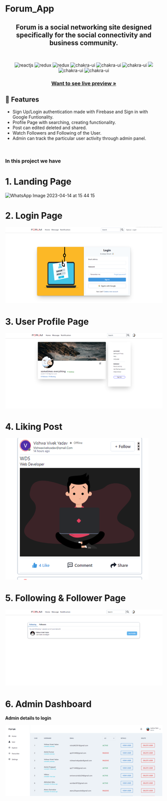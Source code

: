 # Forum_App


<h2 align="center">Forum is a social networking site designed specifically for the social connectivity and business community.</h2>

<br />
<p align="center">
    <img src="https://img.shields.io/badge/React-20232A?style=for-the-badge&logo=react&logoColor=61DAFB" alt="reactjs" />
    <img src="https://img.shields.io/badge/Redux-593D88?style=for-the-badge&logo=redux&logoColor=white" alt="redux" />
    <img src="https://img.shields.io/badge/React_Router-CA4245?style=for-the-badge&logo=react-router&logoColor=white" alt="redux" />
    <img src="https://img.shields.io/badge/Chakra%20UI-3bc7bd?style=for-the-badge&logo=chakraui&logoColor=white" alt="chakra-ui"/>
  <img src="https://img.shields.io/badge/JavaScript-F7DF1E?style=for-the-badge&logo=javascript&logoColor=black" alt="chakra-ui"/>
  <img src="https://img.shields.io/badge/HTML5-E34F26?style=for-the-badge&logo=html5&logoColor=white" alt="chakra-ui"/>
  <img src="https://img.shields.io/badge/TypeScript-007ACC?style=for-the-badge&logo=typescript&logoColor=white"/>
  <img src="https://img.shields.io/badge/CSS3-1572B6?style=for-the-badge&logo=css3&logoColor=white" alt="chakra-ui"/>
  <img src="https://img.shields.io/badge/Firebase-039BE5?style=for-the-badge&logo=Firebase&logoColor=white" alt="chakra-ui"/>
</p>
<h3 align="center"><a href="https://forumapp-120fb.web.app/"><strong>Want to see live preview »</strong></a></h3>

## 🚀 Features
- Sign Up/Login authentication made with Firebase and Sign in with Google Funtionality.
- Profile Page with searching, creating functionality.
- Post can edited deleted and shared.
- Watch Followers and Following of the User.
- Admin can track the particular user activity through admin panel.
<br />

### In this project we have

# 1. Landing Page

![WhatsApp Image 2023-04-14 at 15 44 15](https://user-images.githubusercontent.com/112635764/232017763-ba8a239e-8455-4917-9231-7d5f5ce5d3ac.jpg)

# 2. Login Page

![Product](https://github.com/Saurav903/sample1/blob/main/loginpage.png)

# 3. User Profile Page

![Single Product](https://github.com/Saurav903/sample1/blob/main/userprofile.png)

# 4. Liking Post

![cart](https://github.com/Saurav903/sample1/blob/main/like.png)

# 5. Following & Follower Page

![Checkout](https://github.com/Saurav903/sample1/blob/main/follow.png)

# 6. Admin Dashboard
<strong>Admin details to login </strong>

![Admin](https://github.com/Saurav903/sample1/blob/main/Image20230227112913.png)

